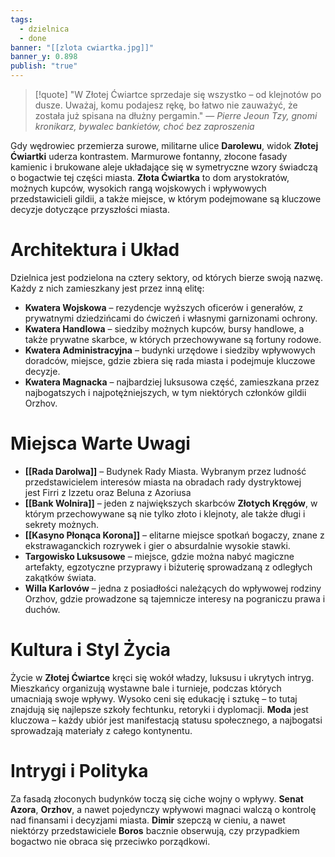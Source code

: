 ```yaml
---
tags:
  - dzielnica
  - done
banner: "[[zlota cwiartka.jpg]]"
banner_y: 0.898
publish: "true"
---
```

>[!quote] "W Złotej Ćwiartce sprzedaje się wszystko – od klejnotów po dusze. Uważaj, komu podajesz rękę, bo łatwo nie zauważyć, że została już spisana na dłużny pergamin."
>— _Pierre Jeoun Tzy, gnomi kronikarz, bywalec bankietów, choć bez zaproszenia_

Gdy wędrowiec przemierza surowe, militarne ulice **Darolewu**, widok **Złotej Ćwiartki** uderza kontrastem. Marmurowe fontanny, złocone fasady kamienic i brukowane aleje układające się w symetryczne wzory świadczą o bogactwie tej części miasta. **Złota Ćwiartka** to dom arystokratów, możnych kupców, wysokich rangą wojskowych i wpływowych przedstawicieli gildii, a także miejsce, w którym podejmowane są kluczowe decyzje dotyczące przyszłości miasta.
# **Architektura i Układ**
Dzielnica jest podzielona na cztery sektory, od których bierze swoją nazwę. Każdy z nich zamieszkany jest przez inną elitę:
- **Kwatera Wojskowa** – rezydencje wyższych oficerów i generałów, z prywatnymi dziedzińcami do ćwiczeń i własnymi garnizonami ochrony.
- **Kwatera Handlowa** – siedziby możnych kupców, bursy handlowe, a także prywatne skarbce, w których przechowywane są fortuny rodowe.
- **Kwatera Administracyjna** – budynki urzędowe i siedziby wpływowych doradców, miejsce, gdzie zbiera się rada miasta i podejmuje kluczowe decyzje.
- **Kwatera Magnacka** – najbardziej luksusowa część, zamieszkana przez najbogatszych i najpotężniejszych, w tym niektórych członków gildii Orzhov.
# **Miejsca Warte Uwagi**
- **[[Rada Darolwa]]** – Budynek Rady Miasta. Wybranym przez ludność przedstawicielem interesów miasta na obradach rady dystryktowej jest Firri z Izzetu oraz Beluna z Azoriusa
- **[[Bank Wolnira]]** – jeden z największych skarbców **Złotych Kręgów**, w którym przechowywane są nie tylko złoto i klejnoty, ale także długi i sekrety możnych.
- **[[Kasyno Płonąca Korona]]** – elitarne miejsce spotkań bogaczy, znane z ekstrawaganckich rozrywek i gier o absurdalnie wysokie stawki.
- **Targowisko Luksusowe** – miejsce, gdzie można nabyć magiczne artefakty, egzotyczne przyprawy i biżuterię sprowadzaną z odległych zakątków świata.
- **Willa Karlovów** – jedna z posiadłości należących do wpływowej rodziny Orzhov, gdzie prowadzone są tajemnicze interesy na pograniczu prawa i duchów.
# **Kultura i Styl Życia**
Życie w **Złotej Ćwiartce** kręci się wokół władzy, luksusu i ukrytych intryg. Mieszkańcy organizują wystawne bale i turnieje, podczas których umacniają swoje wpływy. Wysoko ceni się edukację i sztukę – to tutaj znajdują się najlepsze szkoły fechtunku, retoryki i dyplomacji. **Moda** jest kluczowa – każdy ubiór jest manifestacją statusu społecznego, a najbogatsi sprowadzają materiały z całego kontynentu.
# **Intrygi i Polityka**
Za fasadą złoconych budynków toczą się ciche wojny o wpływy. **Senat Azora**, **Orzhov**, a nawet pojedynczy wpływowi magnaci walczą o kontrolę nad finansami i decyzjami miasta. **Dimir** szepczą w cieniu, a nawet niektórzy przedstawiciele **Boros** bacznie obserwują, czy przypadkiem bogactwo nie obraca się przeciwko porządkowi.